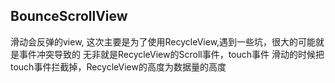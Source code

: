 ## BounceScrollView
滑动会反弹的view,
这次主要是为了使用RecycleView,遇到一些坑，很大的可能就是事件冲突导致的
无非就是RecycleView的Scroll事件，touch事件
滑动的时候把touch事件拦截掉，RecycleView的高度为数据量的高度